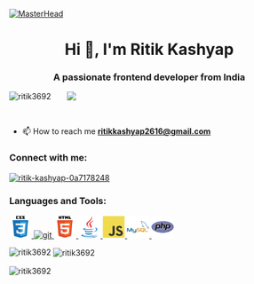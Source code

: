 [![MasterHead](https://user-images.githubusercontent.com/106918656/209438619-25091cdf-a126-4e95-a24c-5efdf8057606.gif
)](https://github.com/Ritik3692
)
<h1 align="center">Hi 👋, I'm Ritik Kashyap</h1>
<h3 align="center">A passionate frontend developer from India</h3>

<img  align="right" src="https://cdn.dribbble.com/users/2131993/screenshots/4948736/media/45dceb640723d72436c427add7966cf8.gif"  width="400">
<p align="left"> <img src="https://komarev.com/ghpvc/?username=ritik3692&label=Profile%20views&color=0e75b6&style=flat" alt="ritik3692" /> </p>

<p align="left"> <a href="https://twitter.com/" target="blank"><img src="https://img.shields.io/twitter/follow/?logo=twitter&style=for-the-badge" alt="" /></a> </p>

- 📫 How to reach me **ritikkashyap2616@gmail.com**

<h3 align="left">Connect with me:</h3>
<p align="left">
<a href="https://linkedin.com/in/ritik-kashyap-0a7178248" target="blank"><img align="center" src="https://raw.githubusercontent.com/rahuldkjain/github-profile-readme-generator/master/src/images/icons/Social/linked-in-alt.svg" alt="ritik-kashyap-0a7178248" height="30" width="40" /></a>
</p>

<h3 align="left">Languages and Tools:</h3>
<p align="left"> <a href="https://www.w3schools.com/css/" target="_blank" rel="noreferrer"> <img src="https://raw.githubusercontent.com/devicons/devicon/master/icons/css3/css3-original-wordmark.svg" alt="css3" width="40" height="40"/> </a> <a href="https://git-scm.com/" target="_blank" rel="noreferrer"> <img src="https://www.vectorlogo.zone/logos/git-scm/git-scm-icon.svg" alt="git" width="40" height="40"/> </a> <a href="https://www.w3.org/html/" target="_blank" rel="noreferrer"> <img src="https://raw.githubusercontent.com/devicons/devicon/master/icons/html5/html5-original-wordmark.svg" alt="html5" width="40" height="40"/> </a> <a href="https://www.java.com" target="_blank" rel="noreferrer"> <img src="https://raw.githubusercontent.com/devicons/devicon/master/icons/java/java-original.svg" alt="java" width="40" height="40"/> </a> <a href="https://developer.mozilla.org/en-US/docs/Web/JavaScript" target="_blank" rel="noreferrer"> <img src="https://raw.githubusercontent.com/devicons/devicon/master/icons/javascript/javascript-original.svg" alt="javascript" width="40" height="40"/> </a> <a href="https://www.mysql.com/" target="_blank" rel="noreferrer"> <img src="https://raw.githubusercontent.com/devicons/devicon/master/icons/mysql/mysql-original-wordmark.svg" alt="mysql" width="40" height="40"/> </a> <a href="https://www.php.net" target="_blank" rel="noreferrer"> <img src="https://raw.githubusercontent.com/devicons/devicon/master/icons/php/php-original.svg" alt="php" width="40" height="40"/> </a> </p>

<p><img align="left" src="https://github-readme-stats.vercel.app/api/top-langs?username=ritik3692&show_icons=true&locale=en&layout=compact" alt="ritik3692" /></p>

<p>&nbsp;<img align="center" src="https://github-readme-stats.vercel.app/api?username=ritik3692&show_icons=true&locale=en" alt="ritik3692" /></p>

<p><img align="center" src="https://github-readme-streak-stats.herokuapp.com/?user=ritik3692&" alt="ritik3692" /></p>
